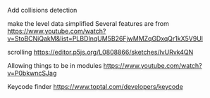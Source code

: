 Add collisions detection 

make the level data simplified 
Several features are from
https://www.youtube.com/watch?v=StoBCNiQakM&list=PLBDInqUM5B26FjwMMZqGDxqQr1kX5V9Ul

scrolling
https://editor.p5js.org/L0808866/sketches/lvURvk4QN

Allowing things to be in modules
https://www.youtube.com/watch?v=P0bkwncSJag

Keycode finder
https://www.toptal.com/developers/keycode
<!-- > git clone https://github.com/WillKirkmanM/TravelCity.git c:\Users\decla\Downloads\huh\TravelCity --progress
remote: Repository not found.
fatal: repository 'https://github.com/WillKirkmanM/TravelCity.git/' not found-->

